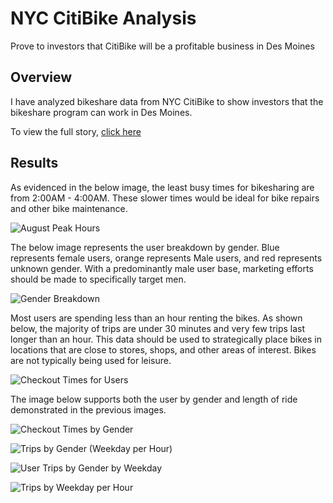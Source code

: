 # NYC CitiBike Analysis
Prove to investors that CitiBike will be a profitable business in Des Moines

## Overview

I have analyzed bikeshare data from NYC CitiBike to show investors that the bikeshare program can work in Des Moines.  

To view the full story, [click here](https://public.tableau.com/app/profile/aaron.shreve/viz/NYCBikeData_16545410987370/Story1)

## Results

As evidenced in the below image, the least busy times for bikesharing are from 2:00AM - 4:00AM.  These slower times would be ideal for bike repairs and other bike maintenance.

![August Peak Hours](https://user-images.githubusercontent.com/100809925/173195289-eee197c3-5db2-412b-8d1e-3d5b2b5ce908.jpeg)

The below image represents the user breakdown by gender.  Blue represents female users, orange represents Male users, and red represents unknown gender.  With a predominantly male user base, marketing efforts should be made to specifically target men.

![Gender Breakdown](https://user-images.githubusercontent.com/100809925/173195298-78fc42aa-89a0-498d-90be-ce375182540e.jpeg)

Most users are spending less than an hour renting the bikes.  As shown below, the majority of trips are under 30 minutes and very few trips last longer than an hour.  This data should be used to strategically place bikes in locations that are close to stores, shops, and other areas of interest.  Bikes are not typically being used for leisure.  

![Checkout Times for Users](https://user-images.githubusercontent.com/100809925/173195291-6a71dc47-8322-44aa-ac27-bd0dce964215.jpeg)

The image below supports both the user by gender and length of ride demonstrated in the previous images.  

![Checkout Times by Gender](https://user-images.githubusercontent.com/100809925/173195308-59e6a87f-3378-43b8-8dc8-588a832f6a02.jpeg)

![Trips by Gender (Weekday per Hour)](https://user-images.githubusercontent.com/100809925/173195273-eaa1d4b2-e5d5-4580-985e-5873d7353d7a.jpeg)

![User Trips by Gender by Weekday](https://user-images.githubusercontent.com/100809925/173195280-46e80c0f-63a4-418a-96a2-17b06114aa1f.jpeg)

![Trips by Weekday per Hour](https://user-images.githubusercontent.com/100809925/173195283-e1495894-72d9-4faa-83ef-bb8cf44caa9e.jpeg)

